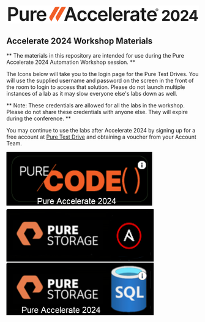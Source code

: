 ![Accelerate 2024](/img/accelerate-2024-white.png)

## Accelerate 2024 Workshop Materials

** The materials in this repository are intended for use during the Pure Accelerate 2024 Automation Workshop session. **

The Icons below will take you to the login page for the Pure Test Drives. You will use the supplied username and password on the screen in the front of the room to login to access that solution. Please do not launch multiple instances of a lab as it may slow everyone else's labs down as well.

** Note: These credentials are allowed for all the labs in the workshop. Please do not share these credentials with anyone else. They will expire during the conference. **

You may continue to use the labs after Accelerate 2024 by signing up for a free account at [Pure Test Drive](https://www.purestorage.com/products/flasharray-x/test-drive.html) and obtaining a voucher from your Account Team.

[![FA-FB-Config-Drift](/img/fa-fb-config-drift.png)](https://testdrive.purestorage.com/voucher/hKCyOFGGGlrDiPeT7j9TWBtlcP4)&nbsp;&nbsp;&nbsp;&nbsp;[![Automating FlashArray with Ansible](/img/ansible-fa.png)](https://testdrive.purestorage.com/voucher/qM92SOvg9uS002t8iY3Dr0k9JM)&nbsp;&nbsp;&nbsp;&nbsp;[![SQL](/img/sql.png)](https://testdrive.purestorage.com/voucher/mllhAPkDl8zt7EEbYFpfHWxEcw)
